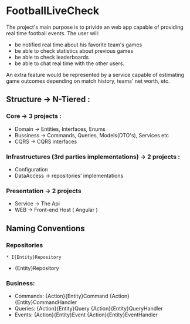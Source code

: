 # FootballLiveCheck 
The project's main purpose is to privide an web app capable of providing real time football events.
The user will:
- be notified real time about his favorite team's games
- be able to check statistics about previous games
- be able to check leaderboards
- be able to chat real time with the other users.

An extra feature would be represented by a service capable of estimating game outcomes depending on match history, teams' net worth, etc.

## Structure -> N-Tiered : 
### Core   -> 3 projects : 
* Domain   	-> Entities, Interfaces, Enums
* Bussiness	-> Commands, Queries, Models(DTO's), Services etc
* CQRS		-> CQRS interfaces
### Infrastructures	(3rd parties implementations)	-> 2 projects :
* Configuration
* DataAccess       -> repositories' implementations
### Presentation    	-> 2 projects   
* Service	->  The Api
* WEB	-> Front-end Host ( Angular )

## Naming Conventions
### Repositories
	* I{Entity}Repository
  * {Entity}Repository

### Business:
* Commands:
		{Action}{Entity}Command
		{Action}{Entity}CommandHandler
* Queries:
		{Action}{Entity}Query
		{Action}{Entity}QueryHandler
* Events:
		{Action}{Entity}Event
		{Action}{Entity}EventHandler
